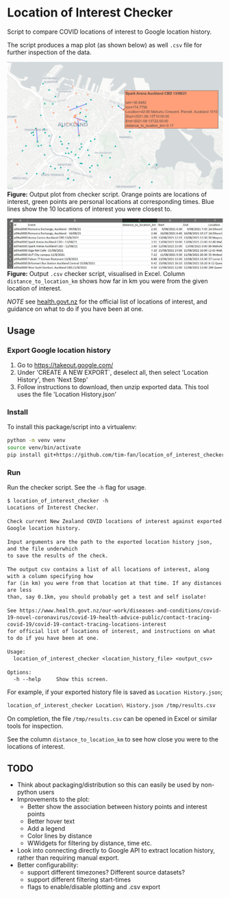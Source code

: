 # Location of Interest Checker

Script to compare COVID locations of interest to Google location history.

The script produces a map plot (as shown below) as well `.csv` file for further inspection of the data.

![locations_of_interest_map](./doc/locations_of_interest_map.png)
**Figure:** Output plot from checker script. Orange points are locations of interest, green points are personal locations at corresponding times. Blue lines show the 10 locations of interest you were closest to.

![distance to locations](./doc/distances_to_locations.png)
**Figure:** Output `.csv` checker script, visualised in Excel. Column `distance_to_location_km` shows how far in km you were from the given location of interest.

*NOTE* see [health.govt.nz](https://www.health.govt.nz/our-work/diseases-and-conditions/covid-19-novel-coronavirus/covid-19-health-advice-public/contact-tracing-covid-19/covid-19-contact-tracing-locations-interest) for the official list of locations of interest, and guidance on what to do if you have been at one.

## Usage

### Export Google location history

1) Go to https://takeout.google.com/
2) Under 'CREATE A NEW EXPORT`, deselect all, then select 'Location History', then 'Next Step'
3) Follow instructions to download, then unzip exported data. This tool uses the file 'Location History.json'

### Install

To install this package/script into a virtualenv:

```bash
python -m venv venv
source venv/bin/activate
pip install git+https://github.com/tim-fan/location_of_interest_checker.git
```


### Run 

Run the checker script. See the `-h` flag for usage. 
```text
$ location_of_interest_checker -h
Locations of Interest Checker.

Check current New Zealand COVID locations of interest against exported Google location history.

Input arguments are the path to the exported location history json, and the file underwhich
to save the results of the check.

The output csv contains a list of all locations of interest, along with a column specifying how
far (in km) you were from that location at that time. If any distances are less
than, say 0.1km, you should probably get a test and self isolate!

See https://www.health.govt.nz/our-work/diseases-and-conditions/covid-19-novel-coronavirus/covid-19-health-advice-public/contact-tracing-covid-19/covid-19-contact-tracing-locations-interest
for official list of locations of interest, and instructions on what to do if you have been at one.

Usage:
  location_of_interest_checker <location_history_file> <output_csv>

Options:
  -h --help     Show this screen.
```

For example, if your exported history file is saved as `Location History.json`;
```bash
location_of_interest_checker Location\ History.json /tmp/results.csv
```
On completion, the file `/tmp/results.csv` can be opened in Excel or similar tools for inspection.

See the column `distance_to_location_km` to see how close you were to the locations of interest.


## TODO

* Think about packaging/distribution so this can easily be used by non-python users
* Improvements to the plot: 
    * Better show the association between history points and interest points
    * Better hover text
    * Add a legend
    * Color lines by distance
    * WWidgets for filtering by distance, time etc.
* Look into connecting directly to Google API to extract location history, rather than requiring manual export.
* Better configurability:
    * support different timezones? Different source datasets?
    * support different filtering start-times
    * flags to enable/disable plotting and .csv export